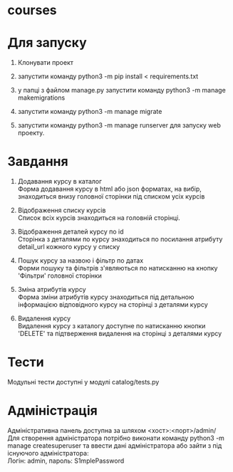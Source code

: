 # courses

# Для запуску

1) Клонувати проект

2) запустити команду python3 -m pip install < requirements.txt

3) у папці з файлом manage.py запустити команду python3 -m manage makemigrations

4) запустити команду python3 -m manage migrate

5) запустити команду python3 -m manage runserver для запуску web проекту.

# Завдання

1) Додавання курсу в каталог <br/>
Форма додавання курсу в html або json форматах, на вибір, знаходиться внизу головної сторінки під списком усіх курсів

2) Відображення списку курсів <br/>
Список всіх курсів знаходиться на головній сторінці.

3) Відображення деталей курсу по id <br/>
Сторінка з деталями по курсу знаходиться по посилання атрибуту detail_url кожного курсу у списку

4) Пошук курсу за назвою і фільтр по датах <br/>
Форми пошуку та фільтрів з'являються по натисканню на кнопку 'Фільтри' головної сторінки

5) Зміна атрибутів курсу <br/>
Форма зміни атрибутів курсу знаходиться під детальною інформацією відповідного курсу на сторінці з деталями курсу

6) Видалення курсу <br/>
Видалення курсу з каталогу доступне по натисканню кнопки 'DELETE' та підтверження видалення на сторінці з деталями курсу

# Тести

Модульні тести доступні у модулі catalog/tests.py

# Адміністрація

Адміністративна панель доступна за шляхом <хост>:<порт>/admin/ <br/>
Для створення адміністратора потрібно виконати команду python3 -m manage createsuperuser та ввести дані адміністратора або зайти з під існуючого адміністратора: <br/>
Логін: admin, пароль: S1mplePassword

